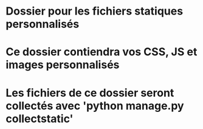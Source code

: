 # Dossier pour les fichiers statiques personnalisés
# Ce dossier contiendra vos CSS, JS et images personnalisés
# Les fichiers de ce dossier seront collectés avec 'python manage.py collectstatic'

